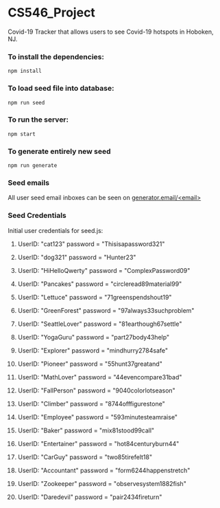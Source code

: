 # CS546_Project

Covid-19 Tracker that allows users to see Covid-19 hotspots in Hoboken, NJ.

### To install the dependencies:
``` npm install ```

### To load seed file into database:
``` npm run seed ```

### To run the server:
``` npm start ```

### To generate entirely new seed
``` npm run generate ```

### Seed emails
All user seed email inboxes can be seen on [generator.email/\<email>](generator.email)

### Seed Credentials
Initial user credentials for seed.js:

1. UserID: "cat123" password = "Thisisapassword321"

2. UserID: "dog321" password = "Hunter23"

3. UserID: "HiHelloQwerty" password = "ComplexPassword09"

4. UserID: "Pancakes" password = "circleread89material99"

5. UserID: "Lettuce" password = "71greenspendshout19"

6. UserID: "GreenForest" password = "97always33suchproblem"

7. UserID: "SeattleLover" password = "81earthough67settle"

8. UserID: "YogaGuru" password = "part27body43help"

9. UserID: "Explorer" password = "mindhurry2784safe"

10. UserID: "Pioneer" password = "55hunt37greatand"

11. UserID: "MathLover" password = "44evencompare31bad"

12. UserID: "FallPerson" password = "9040colorlotseason"

13. UserID: "Climber" password = "8744offfigurestone"

14. UserID: "Employee" password = "593minutesteamraise"

15. UserID: "Baker" password = "mix81stood99call"

16. UserID: "Entertainer" password = "hot84centuryburn44"

17. UserID: "CarGuy" password = "two85tirefelt18"

18. UserID: "Accountant" password = "form6244happenstretch"

19. UserID: "Zookeeper" password = "observesystem1882fish"

20. UserID: "Daredevil" password = "pair2434fireturn"